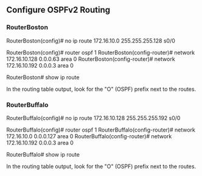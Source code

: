 ## Configure OSPFv2 Routing

### RouterBoston

RouterBoston(config)# no ip route 172.16.10.0 255.255.255.128 s0/0

RouterBoston(config)# router ospf 1
RouterBoston(config-router)# network 172.16.10.128 0.0.0.63 area 0
RouterBoston(config-router)# network 172.16.10.192 0.0.0.3 area 0

RouterBoston# show ip route

In the routing table output, look for the "O" (OSPF) prefix next to the routes. 

### RouterBuffalo

RouterBuffalo(config)# no ip route 172.16.10.128 255.255.255.192 s0/0

RouterBuffalo(config)# router ospf 1
RouterBuffalo(config-router)# network 172.16.10.0 0.0.0.127 area 0
RouterBuffalo(config-router)# network 172.16.10.192 0.0.0.3 area 0

RouterBuffalo# show ip route

In the routing table output, look for the "O" (OSPF) prefix next to the routes. 
